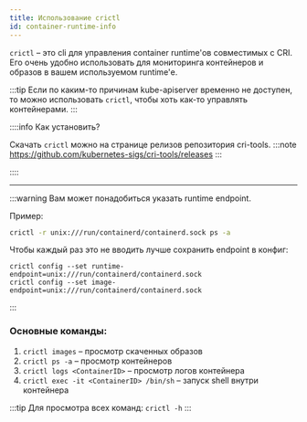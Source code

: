 ```yaml
---
title: Использование crictl
id: container-runtime-info
---
```


`crictl` – это cli для управления container runtime'ов совместимых с CRI. Его очень удобно использовать для мониторинга контейнеров и образов в вашем используемом runtime'е.

:::tip
Если по каким-то причинам kube-apiserver временно не доступен, то можно использовать `crictl`, чтобы хоть как-то управлять контейнерами.
:::

::::info Как установить?

Скачать `crictl` можно на странице релизов репозитория cri-tools. 
:::note https://github.com/kubernetes-sigs/cri-tools/releases
:::

::::

___

:::warning
Вам может понадобиться указать runtime endpoint.

Пример:
```sh
crictl -r unix:///run/containerd/containerd.sock ps -a
```

Чтобы каждый раз это не вводить лучше сохранить endpoint в конфиг:
```
crictl config --set runtime-endpoint=unix:///run/containerd/containerd.sock
crictl config --set image-endpoint=unix:///run/containerd/containerd.sock
```
:::

### Основные команды:

1. `crictl images` – просмотр скаченных образов
2. `crictl ps -a` – просмотр контейнеров
3. `crictl logs <ContainerID>` – просмотр логов контейнера 
3. `crictl exec -it <ContainerID> /bin/sh` – запуск shell внутри контейнера

:::tip
Для просмотра всех команд: `crictl -h`
:::